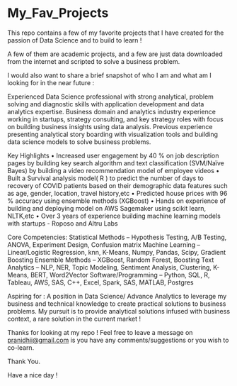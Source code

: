 # My_Fav_Projects

This repo contains a few of my favorite projects that I have created for the passion of Data Science and to build to learn !

A few of them are academic projects, and a few are just data downloaded from the internet and scripted to solve a business problem. 

I would also want to share a brief snapshot of who I am and what am I looking for in the near future :

Experienced Data Science professional with strong analytical, problem solving and diagnostic skills with application development and data analytics expertise. Business domain and analytics industry experience working in startups, strategy consulting, and key strategy roles with focus on building business insights using data analysis. Previous experience presenting analytical story boarding with visualization tools and building data science models to solve business problems.

Key Highlights
• Increased user engagement by 40 % on job description pages by building key search algorithm and text classification (SVM/Naïve Bayes) by building a video recommendation model of employee videos
• Built a Survival analysis model( R ) to predict the number of days to recovery of COVID patients based on their demographic data features such as age, gender, location, travel history,etc
• Predicted house prices with 96 % accuracy using ensemble methods (XGBoost)
• Hands on experience of building and deploying model on AWS Sagemaker using scikit learn, NLTK,etc
• Over 3 years of experience building machine learning models with startups - Roposo and Altru Labs

Core Competencies:
Statistical Methods – Hypothesis Testing, A/B Testing, ANOVA, Experiment Design, Confusion matrix
Machine Learning – Linear/Logistic Regression, knn, K-Means, Numpy, Pandas, Scipy, Gradient Boosting
Ensemble Methods – XGBoost, Random Forest, Boosting
Text Analytics – NLP, NER, Topic Modeling, Sentiment Analysis, Clustering, K-Means, BERT, Word2Vector
Software/Programming – Python, SQL, R, Tableau, AWS, SAS, C++, Excel, Spark, SAS, MATLAB, Postgres

Aspiring for : A position in Data Science/ Advance Analytics to leverage my business and technical knowledge to create practical solutions to business problems. My pursuit is to provide analytical solutions infused with business context, a rare solution in the current market !

Thanks for looking at my repo ! Feel free to leave a message on pranidhii@gmail.com is you have any comments/suggestions or you wish to co-learn.

Thank You.

Have a nice day !
